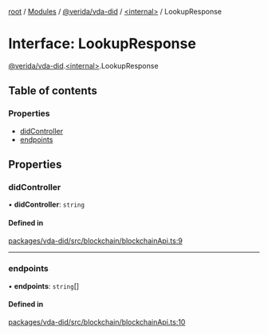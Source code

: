[root](../README.md) / [Modules](../modules.md) / [@verida/vda-did](../modules/verida_vda_did.md) / [<internal\>](../modules/verida_vda_did._internal_.md) / LookupResponse

# Interface: LookupResponse

[@verida/vda-did](../modules/verida_vda_did.md).[<internal\>](../modules/verida_vda_did._internal_.md).LookupResponse

## Table of contents

### Properties

- [didController](verida_vda_did._internal_.LookupResponse.md#didcontroller)
- [endpoints](verida_vda_did._internal_.LookupResponse.md#endpoints)

## Properties

### didController

• **didController**: `string`

#### Defined in

[packages/vda-did/src/blockchain/blockchainApi.ts:9](https://github.com/verida/verida-js/blob/032961c/packages/vda-did/src/blockchain/blockchainApi.ts#L9)

___

### endpoints

• **endpoints**: `string`[]

#### Defined in

[packages/vda-did/src/blockchain/blockchainApi.ts:10](https://github.com/verida/verida-js/blob/032961c/packages/vda-did/src/blockchain/blockchainApi.ts#L10)
